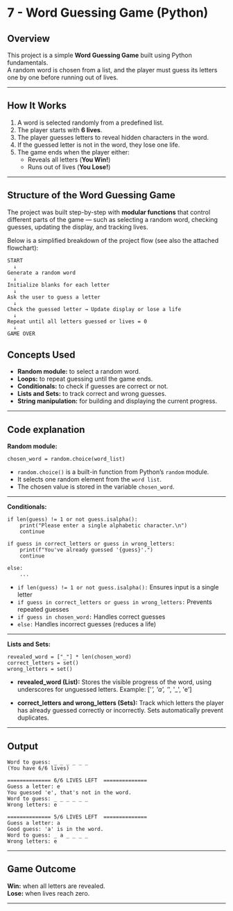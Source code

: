 # 7 - Word Guessing Game (Python)

##   Overview
This project is a simple **Word Guessing Game** built using Python fundamentals.  
A random word is chosen from a list, and the player must guess its letters one by one before running out of lives.

---

##   How It Works

1. A word is selected randomly from a predefined list.
2. The player starts with **6 lives**.
3. The player guesses letters to reveal hidden characters in the word.
4. If the guessed letter is not in the word, they lose one life.
5. The game ends when the player either:
   - Reveals all letters (**You Win!**)
   - Runs out of lives (**You Lose!**)


---



##   Structure of the Word Guessing Game

The project was built step-by-step with **modular functions** that control different parts of the game — such as selecting a random word, checking guesses, updating the display, and tracking lives.

Below is a simplified breakdown of the project flow (see also the attached flowchart):

```
START
  ↓
Generate a random word
  ↓
Initialize blanks for each letter
  ↓
Ask the user to guess a letter
  ↓
Check the guessed letter → Update display or lose a life
  ↓
Repeat until all letters guessed or lives = 0
  ↓
GAME OVER
```


##   Concepts Used
- **Random module:** to select a random word.  
- **Loops:** to repeat guessing until the game ends.  
- **Conditionals:** to check if guesses are correct or not.  
- **Lists and Sets:** to track correct and wrong guesses.  
- **String manipulation:** for building and displaying the current progress.

---


##  Code explanation

**Random module:**
```
chosen_word = random.choice(word_list)
```
- `random.choice()` is a built-in function from Python’s `random` module.
- It selects one random element from the `word list`.
- The chosen value is stored in the variable `chosen_word`.


---
**Conditionals:**  

```
if len(guess) != 1 or not guess.isalpha():
    print("Please enter a single alphabetic character.\n")
    continue

if guess in correct_letters or guess in wrong_letters:
    print(f"You've already guessed '{guess}'.")
    continue

else:
    ...
```

- `if len(guess) != 1 or not guess.isalpha():`	Ensures input is a single letter
- `if guess in correct_letters or guess in wrong_letters:`  Prevents repeated guesses
- `if guess in chosen_word:`	Handles correct guesses
- `else:`	Handles incorrect guesses (reduces a life)
---

**Lists and Sets:**    
```
revealed_word = ["_"] * len(chosen_word)
correct_letters = set()
wrong_letters = set()
```
- **revealed_word (List):**
Stores the visible progress of the word, using underscores for unguessed letters.
Example: ['_', 'a', '_', '_', 'e']

- **correct_letters and wrong_letters (Sets):**
Track which letters the player has already guessed correctly or incorrectly.
Sets automatically prevent duplicates.

--- 


##   Output

```
Word to guess: _ _ _ _ _ _
(You have 6/6 lives)

============== 6/6 LIVES LEFT  ============== 
Guess a letter: e
You guessed 'e', that's not in the word.
Word to guess: _ _ _ _ _ _
Wrong letters: e

============== 5/6 LIVES LEFT  ============== 
Guess a letter: a
Good guess: 'a' is in the word.
Word to guess: _ a _ _ _ _
Wrong letters: e
```

---

##   Game Outcome
  **Win:** when all letters are revealed.  
  **Lose:** when lives reach zero.

---
 